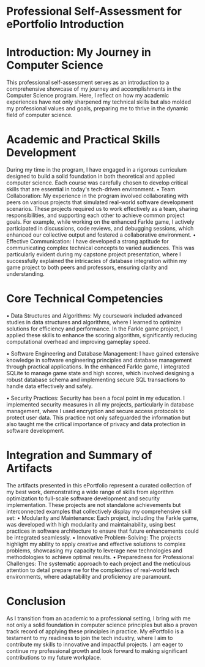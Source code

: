 # Professional Self-Assessment for ePortfolio Introduction

# Introduction: My Journey in Computer Science
 This professional self-assessment serves as an introduction to a comprehensive showcase of my journey and accomplishments in the Computer Science program. Here, I reflect on how my academic experiences have not only sharpened my technical skills but also molded my professional values and goals, preparing me to thrive in the dynamic field of computer science.

# Academic and Practical Skills Development
During my time in the program, I have engaged in a rigorous curriculum designed to build a solid foundation in both theoretical and applied computer science. Each course was carefully chosen to develop critical skills that are essential in today's tech-driven environment.
•	Team Collaboration: My experience in the program involved collaborating with peers on various projects that simulated real-world software development scenarios. These projects required us to work effectively as a team, sharing responsibilities, and supporting each other to achieve common project goals. For example, while working on the enhanced Farkle game, I actively participated in discussions, code reviews, and debugging sessions, which enhanced our collective output and fostered a collaborative environment.
•	Effective Communication: I have developed a strong aptitude for communicating complex technical concepts to varied audiences. This was particularly evident during my capstone project presentation, where I successfully explained the intricacies of database integration within my game project to both peers and professors, ensuring clarity and understanding.

# Core Technical Competencies
•	Data Structures and Algorithms: My coursework included advanced studies in data structures and algorithms, where I learned to optimize solutions for efficiency and performance. In the Farkle game project, I applied these skills to enhance the scoring algorithm, significantly reducing computational overhead and improving gameplay speed.

•	Software Engineering and Database Management: I have gained extensive knowledge in software engineering principles and database management through practical applications. In the enhanced Farkle game, I integrated SQLite to manage game state and high scores, which involved designing a robust database schema and implementing secure SQL transactions to handle data effectively and safely.

•	Security Practices: Security has been a focal point in my education. I implemented security measures in all my projects, particularly in database management, where I used encryption and secure access protocols to protect user data. This practice not only safeguarded the information but also taught me the critical importance of privacy and data protection in software development.

# Integration and Summary of Artifacts
The artifacts presented in this ePortfolio represent a curated collection of my best work, demonstrating a wide range of skills from algorithm optimization to full-scale software development and security implementation. These projects are not standalone achievements but interconnected examples that collectively display my comprehensive skill set:
•	Modularity and Maintenance: Each project, including the Farkle game, was developed with high modularity and maintainability, using best practices in software architecture to ensure that future enhancements could be integrated seamlessly.
•	Innovative Problem-Solving: The projects highlight my ability to apply creative and effective solutions to complex problems, showcasing my capacity to leverage new technologies and methodologies to achieve optimal results.
•	Preparedness for Professional Challenges: The systematic approach to each project and the meticulous attention to detail prepare me for the complexities of real-world tech environments, where adaptability and proficiency are paramount.

# Conclusion
As I transition from an academic to a professional setting, I bring with me not only a solid foundation in computer science principles but also a proven track record of applying these principles in practice. My ePortfolio is a testament to my readiness to join the tech industry, where I aim to contribute my skills to innovative and impactful projects. I am eager to continue my professional growth and look forward to making significant contributions to my future workplace.


